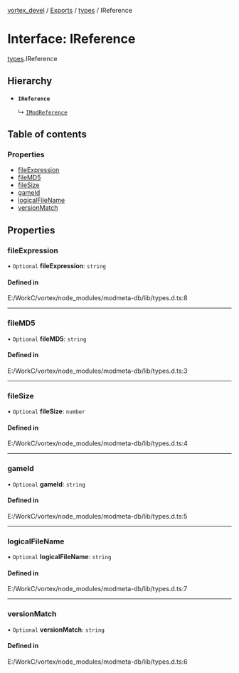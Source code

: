 [vortex_devel](../README.md) / [Exports](../modules.md) / [types](../modules/types.md) / IReference

# Interface: IReference

[types](../modules/types.md).IReference

## Hierarchy

- **`IReference`**

  ↳ [`IModReference`](types.IModReference.md)

## Table of contents

### Properties

- [fileExpression](types.IReference.md#fileexpression)
- [fileMD5](types.IReference.md#filemd5)
- [fileSize](types.IReference.md#filesize)
- [gameId](types.IReference.md#gameid)
- [logicalFileName](types.IReference.md#logicalfilename)
- [versionMatch](types.IReference.md#versionmatch)

## Properties

### fileExpression

• `Optional` **fileExpression**: `string`

#### Defined in

E:/WorkC/vortex/node_modules/modmeta-db/lib/types.d.ts:8

___

### fileMD5

• `Optional` **fileMD5**: `string`

#### Defined in

E:/WorkC/vortex/node_modules/modmeta-db/lib/types.d.ts:3

___

### fileSize

• `Optional` **fileSize**: `number`

#### Defined in

E:/WorkC/vortex/node_modules/modmeta-db/lib/types.d.ts:4

___

### gameId

• `Optional` **gameId**: `string`

#### Defined in

E:/WorkC/vortex/node_modules/modmeta-db/lib/types.d.ts:5

___

### logicalFileName

• `Optional` **logicalFileName**: `string`

#### Defined in

E:/WorkC/vortex/node_modules/modmeta-db/lib/types.d.ts:7

___

### versionMatch

• `Optional` **versionMatch**: `string`

#### Defined in

E:/WorkC/vortex/node_modules/modmeta-db/lib/types.d.ts:6
